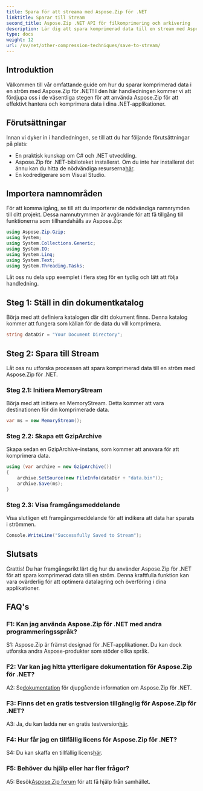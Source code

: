 ```yaml
---
title: Spara för att streama med Aspose.Zip för .NET
linktitle: Sparar till Stream
second_title: Aspose.Zip .NET API för filkomprimering och arkivering
description: Lär dig att spara komprimerad data till en stream med Aspose.Zip för .NET. Förbättra dina .NET-utvecklingsfärdigheter med denna steg-för-steg-guide.
type: docs
weight: 12
url: /sv/net/other-compression-techniques/save-to-stream/
---
```

## Introduktion

Välkommen till vår omfattande guide om hur du sparar komprimerad data i en ström med Aspose.Zip för .NET! I den här handledningen kommer vi att fördjupa oss i de väsentliga stegen för att använda Aspose.Zip för att effektivt hantera och komprimera data i dina .NET-applikationer.

## Förutsättningar

Innan vi dyker in i handledningen, se till att du har följande förutsättningar på plats:

- En praktisk kunskap om C# och .NET utveckling.
-  Aspose.Zip för .NET-biblioteket installerat. Om du inte har installerat det ännu kan du hitta de nödvändiga resurserna[här](https://releases.aspose.com/zip/net/).
- En kodredigerare som Visual Studio.

## Importera namnområden

För att komma igång, se till att du importerar de nödvändiga namnrymden till ditt projekt. Dessa namnutrymmen är avgörande för att få tillgång till funktionerna som tillhandahålls av Aspose.Zip:

```csharp
using Aspose.Zip.Gzip;
using System;
using System.Collections.Generic;
using System.IO;
using System.Linq;
using System.Text;
using System.Threading.Tasks;
```

Låt oss nu dela upp exemplet i flera steg för en tydlig och lätt att följa handledning.

## Steg 1: Ställ in din dokumentkatalog

Börja med att definiera katalogen där ditt dokument finns. Denna katalog kommer att fungera som källan för de data du vill komprimera.

```csharp
string dataDir = "Your Document Directory";
```

## Steg 2: Spara till Stream

Låt oss nu utforska processen att spara komprimerad data till en ström med Aspose.Zip för .NET.

### Steg 2.1: Initiera MemoryStream

Börja med att initiera en MemoryStream. Detta kommer att vara destinationen för din komprimerade data.

```csharp
var ms = new MemoryStream();
```

### Steg 2.2: Skapa ett GzipArchive

Skapa sedan en GzipArchive-instans, som kommer att ansvara för att komprimera data.

```csharp
using (var archive = new GzipArchive())
{
    archive.SetSource(new FileInfo(dataDir + "data.bin"));
    archive.Save(ms);
}
```

### Steg 2.3: Visa framgångsmeddelande

Visa slutligen ett framgångsmeddelande för att indikera att data har sparats i strömmen.

```csharp
Console.WriteLine("Successfully Saved to Stream");
```

## Slutsats

Grattis! Du har framgångsrikt lärt dig hur du använder Aspose.Zip för .NET för att spara komprimerad data till en ström. Denna kraftfulla funktion kan vara ovärderlig för att optimera datalagring och överföring i dina applikationer.

## FAQ's

### F1: Kan jag använda Aspose.Zip för .NET med andra programmeringsspråk?

S1: Aspose.Zip är främst designad för .NET-applikationer. Du kan dock utforska andra Aspose-produkter som stöder olika språk.

### F2: Var kan jag hitta ytterligare dokumentation för Aspose.Zip för .NET?

 A2: Se[dokumentation](https://reference.aspose.com/zip/net/) för djupgående information om Aspose.Zip för .NET.

### F3: Finns det en gratis testversion tillgänglig för Aspose.Zip för .NET?

 A3: Ja, du kan ladda ner en gratis testversion[här](https://releases.aspose.com/).

### F4: Hur får jag en tillfällig licens för Aspose.Zip för .NET?

 S4: Du kan skaffa en tillfällig licens[här](https://purchase.aspose.com/temporary-license/).

### F5: Behöver du hjälp eller har fler frågor?

 A5: Besök[Aspose.Zip forum](https://forum.aspose.com/c/zip/37) för att få hjälp från samhället.